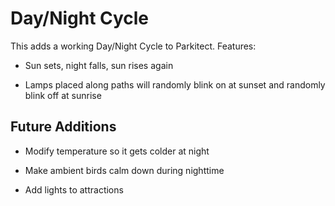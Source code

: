 # Day/Night Cycle

This adds a working Day/Night Cycle to Parkitect. Features:

* Sun sets, night falls, sun rises again

* Lamps placed along paths will randomly blink on at sunset and randomly blink off at sunrise

## Future Additions

* Modify temperature so it gets colder at night

* Make ambient birds calm down during nighttime

* Add lights to attractions
